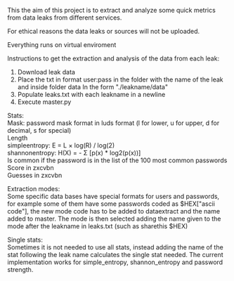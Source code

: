 This the aim of this project is to extract and analyze some quick metrics from data leaks from different services.<br/>

For ethical reasons the data leaks or sources will not be uploaded.<br/>

Everything runs on virtual enviroment<br/>

Instructions to get the extraction and analysis of the data from each leak:<br/>

1. Download leak data
2. Place the txt in format user:pass in the folder with the name of the leak and inside folder data
    In the form "./leakname/data"
3. Populate leaks.txt with each leakname in a newline
4. Execute master.py

Stats:<br/>
    Mask: password mask format in luds format (l for lower, u for upper, d for decimal, s for special)<br/>
    Length<br/>
    simpleentropy: E = L × log(R) / log(2)<br/>
    shannonentropy: H(X) = - Σ [p(x) * log2(p(x))] <br/>
    Is common if the password is in the list of the 100 most common passwords<br/>
    Score in zxcvbn<br/>
    Guesses in zxcvbn<br/>

Extraction modes:<br/>
    Some specific data bases have special formats for users and passwords, for example some of them have some passwords coded as $HEX["ascii code"], the new mode code has to be added to dataextract and the name added to master. The mode is then selected adding the name given to the mode after the leakname in leaks.txt (such as sharethis $HEX) <br/>

Single stats:<br/>
    Sometimes it is not needed to use all stats, instead adding the name of the stat following the leak name calculates the single stat needed. The current implementation works for simple_entropy, shannon_entropy and password strength.
